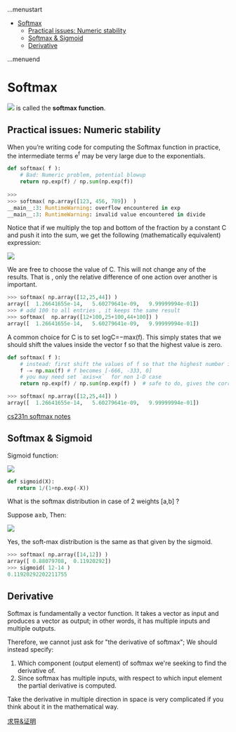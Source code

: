 ...menustart

- [Softmax](#31d953b9d49a6b4378f45097047976d0)
    - [Practical issues: Numeric stability](#40eb18ef5b1bf8f66fcdf418e2cef2cd)
    - [Softmax & Sigmoid](#72db2e1699f3b38e8823c7cd58ff5821)
    - [Derivative](#70ae6e285cc14c8486e3cf5bec39d1fd)

...menuend


<h2 id="31d953b9d49a6b4378f45097047976d0"></h2>


# Softmax

![](../imgs/softmax3.gif)  is called the **softmax function**.


<h2 id="40eb18ef5b1bf8f66fcdf418e2cef2cd"></h2>


## Practical issues: Numeric stability

When you’re writing code for computing the Softmax function in practice, the intermediate terms e<sup>f</sup>  may be very large due to the exponentials.

```python
def softmax( f ):
    # Bad: Numeric problem, potential blowup
    return np.exp(f) / np.sum(np.exp(f))
    
>>>
>>> softmax( np.array([123, 456, 789])  )
__main__:3: RuntimeWarning: overflow encountered in exp
__main__:3: RuntimeWarning: invalid value encountered in divide
```

Notice that if we multiply the top and bottom of the fraction by a constant C and push it into the sum, we get the following (mathematically equivalent) expression:

![](../imgs/softmax4.gif) 

We are free to choose the value of C. This will not change any of the results. That is , only the relative difference of one action over another is important.

```python
>>> softmax( np.array([12,25,44]) )
array([  1.26641655e-14,   5.60279641e-09,   9.99999994e-01])
>>> # add 100 to all entries , it keeps the same result
>>> softmax(  np.array([12+100,25+100,44+100]) )
array([  1.26641655e-14,   5.60279641e-09,   9.99999994e-01])
```

A common choice for C is to set logC=−max(f). This simply states that we should shift the values inside the vector f so that the highest value is zero.


```python
def softmax( f ):
    # instead: first shift the values of f so that the highest number is 0:
    f -= np.max(f) # f becomes [-666, -333, 0]
    # you may need set `axis=x`  for non 1-D case
    return np.exp(f) / np.sum(np.exp(f) )  # safe to do, gives the correct answer

>>> softmax( np.array([12,25,44]) )
array([  1.26641655e-14,   5.60279641e-09,   9.99999994e-01])
```


[cs231n softmax notes](http://cs231n.github.io/linear-classify/#softmax)


<h2 id="72db2e1699f3b38e8823c7cd58ff5821"></h2>


## Softmax & Sigmoid 

Sigmoid function:

![](../imgs/sigmoid.gif)


```python
def sigmoid(X):
   return 1/(1+np.exp(-X))
```

What is the softmax distribution in case of 2 weights [a,b] ?

Suppose a≥b, Then:

![](../imgs/softmax-sigmoid.gif)

Yes, the soft-max distribution is the same as that given by the sigmoid.

```python
>>> softmax( np.array([14,12]) )
array([ 0.88079708,  0.11920292])
>>> sigmoid( 12-14 )
0.11920292202211755
```


<h2 id="70ae6e285cc14c8486e3cf5bec39d1fd"></h2>


## Derivative

Softmax is fundamentally a vector function. It takes a vector as input and produces a vector as output; in other words, it has multiple inputs and multiple outputs.

Therefore, we cannot just ask for "the derivative of softmax"; We should instead specify:

1. Which component (output element) of softmax we're seeking to find the derivative of.
2. Since softmax has multiple inputs, with respect to which input element the partial derivative is computed.


Take the derivative in multiple direction in space is very complicated if you think about it in the mathematical way. 


[求导&证明](https://zhuanlan.zhihu.com/p/25723112)



